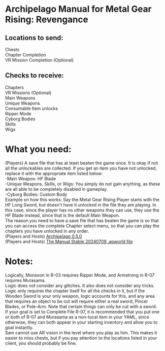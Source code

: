 # Archipelago Manual for Metal Gear Rising: Revengance
## Locations to send:
Chests\
Chapter Completion\
VR Mission Completion (Optional)
## Checks to receive:
Chapters\
VR Missions (Optional)\
Main Weapons\
Unique Weapons\
Consumable Item unlocks\
Ripper Mode\
Cyborg Bodies\
Skills\
Wigs
# What you need:
(Players) A save file that has at least beaten the game once. It is okay if not all the unlockables are collected. If you get an item you have not unlocked, replace it with the appropriate item listed below:\
	-Main Weapon: HF Blade\
	-Unique Weapons, Skills, or Wigs: You simply do not gain anything, as these are all able to be completely disabled in gameplay.\
	-Cyborg Bodies: Custom Body\
Example on how this works: Say the Metal Gear Rising Player starts with the HF Long Sword, but doesn't have it unlocked in the file they are playing. In this case, since the player has no other weapons they can use, they use the HF Blade instead, since that is the default Main Weapon.\
The reason you need to have a save file that has beaten the game is so that you can access the complete Chapter select menu, so that you can play the chapters you have unlocked in any order.\
(Players and Hosts) [Archipelago 0.5.0](https://github.com/ArchipelagoMW/Archipelago/releases/tag/0.5.0)\
(Players and Hosts) [The Manual Stable 20240709 .apworld file](https://github.com/ManualForArchipelago/Manual/releases/tag/manual_stable_20240709)
# Notes:
Logically, Monsoon in R-03 requires Ripper Mode, and Armstrong in R-07 requires Murasama.\
Logic does not consider any glitches. It also does not consider any tricks.\
Logic only requires the chapter itself for all the checks in it, but if the Wooden Sword is your only weapon, logic accounts for this, and any area that requires an object to be cut will require either a real sword, Pincer Blades, or Pole-Arm. Note that certain things can only be cut with a sword.\
If your goal is set to Complete File R-07, it is recommended that you put one or both of R-07 and Murasama as a non-local item in your YAML, since otherwise, they can both appear in your starting inventory and allow you to goal instantly.\
Sam cannot use AR vision in the level where you play as him. This makes it easier to miss chests, but if you pay attention to the locations listed in your client, you should probably be fine.
